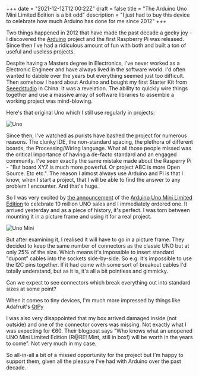 +++
date = "2021-12-12T12:00:22Z"
draft = false
title = "The Arduino Uno Mini Limited Edition is a bit odd"
description = "I just had to buy this device to celebrate how much Arduino has done for me since 2012"
+++

Two things happened in 2012 that have made the past decade a geeky joy - I discovered the [Arduino]() project and the first Raspberry Pi was released. Since then I've had a ridiculous amount of fun with both and built a ton of useful and useless projects.

Despite having a Masters degree in Electronics, I've never worked as a Electronic Engineer and have always lived in the software world. I'd often wanted to dabble over the years but everything seemed just too difficult. Then somehow I heard about Arduino and bought my first Starter Kit from [Seeedstudio](https://www.seeedstudio.com/Arduino-Starter-Kit-p-1332.html) in China. It was a revelation. The ability to quickly wire things together and use a massive array of software libraries to assemble a working project was mind-blowing.

Here's that original Uno which I still use regularly in projects:

![Uno](/images/2021/12/uno.jpg)

Since then, I've watched as purists have bashed the project for numerous reasons. The clunky IDE, the non-standard spacing, the plethora of different boards, the Processing/Wiring language. What all those people missed was the critical importance of having a de-facto standard and an engaged community. I've seen exactly the same mistake made about the Rasperry Pi - "But board XYZ is much more powerful. Or project ABC is more Open Source. Etc etc.". The reason I almost always use Arduino and Pi is that I know, when I start a project, that I will be able to find the answer to any problem I encounter. And that's huge.

So I was very excited by [the announcement](https://blog.arduino.cc/2021/12/09/one-board-to-rule-them-all-history-of-the-arduino-uno/) of the [Arduino Uno Mini Limited Edition](https://store.arduino.cc/pages/uno-mini-le) to celebrate 10 million UNO sales and I immediately ordered one. It arrived yesterday and as a piece of history, it's perfect. I was torn between mounting it in a picture frame and using it for a real project.

![Uno Mini](/images/2021/12/uno-mini.jpg)

But after examining it, I realised it will have to go in a picture frame. They decided to keep the same number of connectors as the classic UNO but at only 25% of the size. Which means it's impossible to insert standard "dupont" cables into the sockets side-by-side. So e.g. it's impossible to use the I2C pins together. If it had come with some sort of breakout cables I'd totally understand, but as it is, it's all a bit pointless and gimmicky. 

Can we expect to see connectors which break everything out into standard sizes at some point? 

When it comes to tiny devices, I'm much more impressed by things like Adafruit's [QtPy](https://shop.pimoroni.com/products/adafruit-qt-py-samd21-dev-board-with-stemma-qt)

I was also very disappointed that my box arrived damaged inside (not outside) and one of the connector covers was missing. Not exactly what I was expecting for €60. Their blogpost says "Who knows what an unopened UNO Mini Limited Edition (R@RE! Mint, still in box!) will be worth in the years to come". Not very much in my case.

So all-in-all a bit of a missed opportunity for the project but I'm happy to support them, given all the pleasure I've had with Arduino over the past decade.
